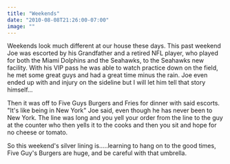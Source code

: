 ```yaml
---
title: "Weekends"
date: "2010-08-08T21:26:00-07:00"
image: ""
---
```


Weekends look much different at our house these days. This past weekend Joe was escorted by his Grandfather and a retired NFL player, who played for both the Miami Dolphins and the Seahawks, to the Seahawks new facility. With his VIP pass he was able to watch practice down on the field, he met some great guys and had a great time minus the rain. Joe even ended up with and injury on the sideline but I will let him tell that story himself...

Then it was off to Five Guys Burgers and Fries for dinner with said escorts. "It's like being in New York" Joe said, even though he has never been to New York. The line was long and you yell your order from the line to the guy at the counter who then yells it to the cooks and then you sit and hope for no cheese or tomato.

So this weekend's silver lining is.....learning to hang on to the good times, Five Guy's Burgers are huge, and be careful with that umbrella.